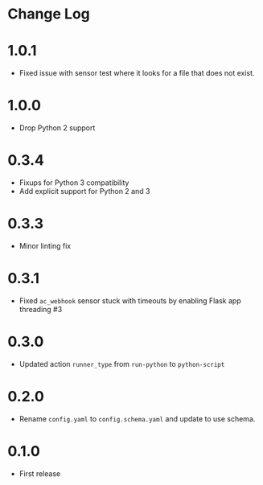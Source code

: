 # Change Log

# 1.0.1

* Fixed issue with sensor test where it looks for a file that does not exist.

# 1.0.0

* Drop Python 2 support

# 0.3.4

* Fixups for Python 3 compatibility
* Add explicit support for Python 2 and 3

# 0.3.3

- Minor linting fix

# 0.3.1

- Fixed `ac_webhook` sensor stuck with timeouts by enabling Flask app threading #3

# 0.3.0

- Updated action `runner_type` from `run-python` to `python-script`

# 0.2.0

- Rename `config.yaml` to `config.schema.yaml` and update to use schema.

# 0.1.0

- First release 

